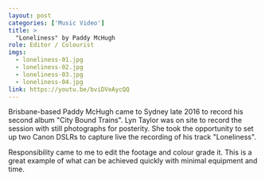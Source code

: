 ```yaml
---
layout: post
categories: ['Music Video']
title: >
  "Loneliness" by Paddy McHugh
role: Editor / Colourist
imgs: 
  - loneliness-01.jpg
  - loneliness-02.jpg
  - loneliness-03.jpg
  - loneliness-04.jpg
link: https://youtu.be/bviDVeAycQQ
---
```


Brisbane-based Paddy McHugh came to Sydney late 2016 to record his second album "City Bound Trains". Lyn Taylor was on
site to record the session with still photographs for posterity. She took the opportunity to set up two Canon DSLRs to
capture live the recording of his track "Loneliness".

Responsibility came to me to edit the footage and colour grade it. This is a great example of what can be achieved 
quickly with minimal equipment and time.
